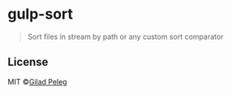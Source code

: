 # gulp-sort
> Sort files in stream by path or any custom sort comparator

## License

MIT ©[Gilad Peleg](http://giladpeleg.com)
